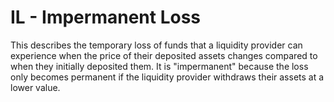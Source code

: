 # IL - Impermanent Loss

This describes the temporary loss of funds that a liquidity provider can experience when the price of their deposited assets changes compared to when they initially deposited them. It is "impermanent" because the loss only becomes permanent if the liquidity provider withdraws their assets at a lower value. 

